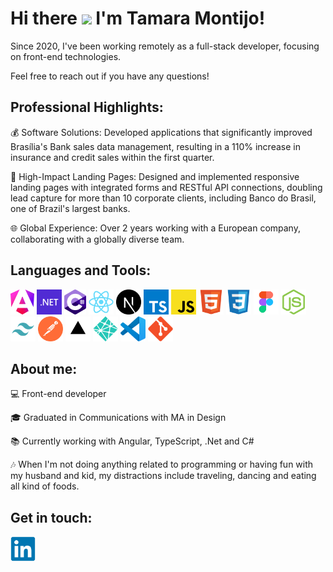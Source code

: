 # Hi there <img src="https://media.giphy.com/media/hvRJCLFzcasrR4ia7z/giphy.gif" width="30px"> I'm Tamara Montijo!

Since 2020, I've been working remotely as a full-stack developer, focusing on front-end technologies. 

Feel free to reach out if you have any questions!

## Professional Highlights:

💰 Software Solutions: Developed applications that significantly improved Brasília's Bank sales data management, resulting in a 110% increase in insurance and credit sales within the first quarter.

🚀 High-Impact Landing Pages: Designed and implemented responsive landing pages with integrated forms and RESTful API connections, doubling lead capture for more than 10 corporate clients, including Banco do Brasil, one of Brazil's largest banks.

🌐 Global Experience: Over 2 years working with a European company, collaborating with a globally diverse team.

## Languages and Tools:

<p align="left">
<div align="left">
<a href="https://angular.dev/" target="_blank"><img height="40" src="img/angular.png" alt="Angular"></a>
<a href="https://dotnet.microsoft.com/" target="_blank"><img height="40" src="img/dotnet.png" alt="Dotnet"></a>
<a href="https://learn.microsoft.com/pt-br/dotnet/csharp/" target="_blank"><img height="40" src="img/csharp.png" alt="csharp"></a>
<a href="https://reactjs.org/" target="_blank"><img height="40" src="img/react.svg" alt="React"></a>
<a href="https://nextjs.org/" target="_blank"><img height="40" src="img/nextjs.svg" alt="NextJs"></a>
<a href="https://www.typescriptlang.org/" target="_blank"><img height="40" src="img/typescript.svg" alt="TypeScript"></a>
<a href="https://developer.mozilla.org/en-US/docs/Web/JavaScript" target="_blank"><img height="40" src="img/javascript.svg" alt="JavaScript"></a>
<a href="https://www.w3schools.com/html/" target="_blank"><img height="40" src="img/html.svg" alt="HTML5"></a>
<a href="https://www.w3schools.com/css/" target="_blank"><img height="40" src="img/css.svg" alt="CSS3"></a>
<a href="https://www.figma.com/" target="_blank"><img height="40" src="img/figma.svg" alt="Figma"></a>
<a href="https://nodejs.org/" target="_blank"><img height="40" src="img/nodejs.svg" alt="Node.js"></a>
<a href="https://tailwindcss.com/" target="_blank"><img height="40" src="img/tailwind.svg" alt="Tailwind"></a>
<a href="https://www.postman.com/" target="_blank"><img height="40" src="img/postman.svg" alt="Postman"></a>
<a href="https://vercel.com/" target="_blank"><img height="40" src="img/vercel.svg" alt="Vercel"></a>
<a href="https://www.netlify.com/" target="_blank"><img height="40" src="img/netlify.svg" alt="Netlify"></a>
<a href="https://code.visualstudio.com/" target="_blank"><img height="40" src="img/vscode.svg" alt="VSCode"></a>
<a href="https://git-scm.com/" target="_blank"><img height="40" src="img/git.svg" alt="Git"></a>
</div>
</p>

## About me:

💻 Front-end developer

🎓 Graduated in Communications with MA in Design

📚 Currently working with Angular, TypeScript, .Net and C#

🎶 When I'm not doing anything related to programming or having fun with my husband and kid, my distractions include traveling, dancing and eating all kind of foods.

## Get in touch:

<a href="https://www.linkedin.com/in/tamaramontijo/?locale=en_US" target="_blank"><img src="img/linkedin.svg" alt="LinkedIn Tamara" height="40" width="40" /></a>
